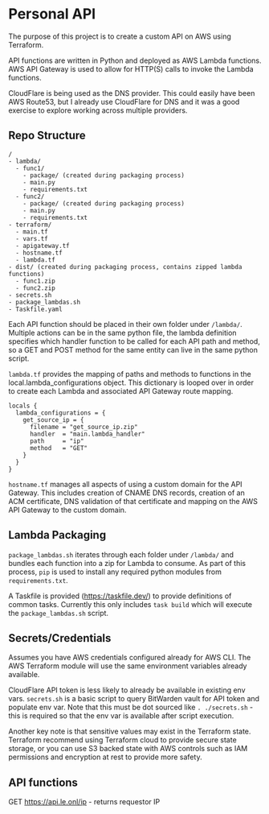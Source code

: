 # Personal API

The purpose of this project is to create a custom API on AWS using Terraform.

API functions are written in Python and deployed as AWS Lambda functions. AWS API Gateway is used to allow for HTTP(S) calls to invoke the Lambda functions.

CloudFlare is being used as the DNS provider. This could easily have been AWS Route53, but I already use CloudFlare for DNS and it was a good exercise to explore working across multiple providers.

## Repo Structure

```
/
- lambda/
  - func1/
    - package/ (created during packaging process)
    - main.py
    - requirements.txt
  - func2/
    - package/ (created during packaging process)
    - main.py
    - requirements.txt
- terraform/
  - main.tf
  - vars.tf
  - apigateway.tf
  - hostname.tf
  - lambda.tf
- dist/ (created during packaging process, contains zipped lambda functions)
  - func1.zip
  - func2.zip
- secrets.sh
- package_lambdas.sh
- Taskfile.yaml
```

Each API function should be placed in their own folder under `/lambda/`. Multiple actions can be in the same python file, the lambda definition specifies which handler function to be called for each API path and method, so a GET and POST method for the same entity can live in the same python script.

`lambda.tf` provides the mapping of paths and methods to functions in the local.lambda_configurations object. This dictionary is looped over in order to create each Lambda and associated API Gateway route mapping.

```
locals {
  lambda_configurations = {
    get_source_ip = {
      filename = "get_source_ip.zip"
      handler  = "main.lambda_handler"
      path     = "ip"
      method   = "GET"
    }
  }
}
```

`hostname.tf` manages all aspects of using a custom domain for the API Gateway. This includes creation of CNAME DNS records, creation of an ACM certificate, DNS validation of that certificate and mapping on the AWS API Gateway to the custom domain.

## Lambda Packaging

`package_lambdas.sh` iterates through each folder under `/lambda/` and bundles each function into a zip for Lambda to consume. As part of this process, `pip` is used to install any required python modules from `requirements.txt`.

A Taskfile is provided (https://taskfile.dev/) to provide definitions of common tasks. Currently this only includes `task build` which will execute the `package_lambdas.sh` script.

## Secrets/Credentials

Assumes you have AWS credentials configured already for AWS CLI. The AWS Terraform module will use the same environment variables already available.

CloudFlare API token is less likely to already be available in existing env vars. `secrets.sh` is a basic script to query BitWarden vault for API token and populate env var. Note that this must be dot sourced like `. ./secrets.sh` - this is required so that the env var is available after script execution.

Another key note is that sensitive values may exist in the Terraform state. Terraform recommend using Terraform cloud to provide secure state storage, or you can use S3 backed state with AWS controls such as IAM permissions and encryption at rest to provide more safety.

## API functions

GET https://api.le.onl/ip - returns requestor IP
